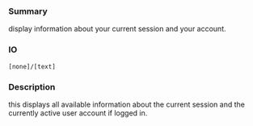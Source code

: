 ### Summary ###

display information about your current session and your account.

### IO ###

```[none]/[text]```

### Description ###

this displays all available information about the current session and the currently active user account if logged in.